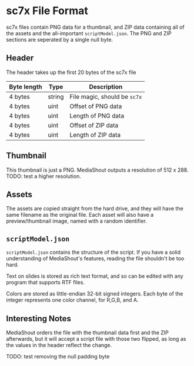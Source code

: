 # sc7x File Format

sc7x files contain PNG data for a thumbnail, and ZIP data containing all of the assets and the all-important `scriptModel.json`. The PNG and ZIP sections are seperated by a single null byte.

## Header

The header takes up the first 20 bytes of the sc7x file

| Byte length | Type   | Description                  |
| ----------- | ------ | ---------------------------- |
| 4 bytes     | string | File magic, should be `sc7x` |
| 4 bytes     | uint   | Offset of PNG data           |
| 4 bytes     | uint   | Length of PNG data           |
| 4 bytes     | uint   | Offset of ZIP data           |
| 4 bytes     | uint   | Length of ZIP data           |

## Thumbnail

This thumbnail is just a PNG. MediaShout outputs a resolution of 512 x 288. TODO: test a higher resolution.

## Assets

The assets are copied straight from the hard drive, and they will have the same filename as the original file. Each asset will also have a preview/thumbnail image, named with a random identifier.

## `scriptModel.json`

`scriptModel.json` contains the structure of the script. If you have a solid understanding of MediaShout's features, reading the file shouldn't be too hard.

Text on slides is stored as rich text format, and so can be edited with any program that supports RTF files.

Colors are stored as little-endian 32-bit signed integers. Each byte of the integer represents one color channel, for R,G,B, and A.

## Interesting Notes

MediaShout orders the file with the thumbnail data first and the ZIP afterwards, but it will accept a script file with those two flipped, as long as the values in the header reflect the change.

TODO: test removing the null padding byte
